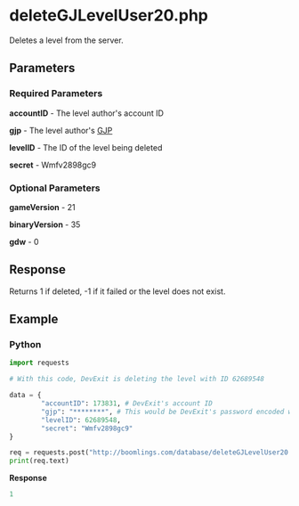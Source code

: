 # deleteGJLevelUser20.php

Deletes a level from the server.

## Parameters

### Required Parameters

**accountID** - The level author's account ID

**gjp** - The level author's [GJP](/topics/gjp.md)

**levelID** - The ID of the level being deleted

**secret** - Wmfv2898gc9

### Optional Parameters

**gameVersion** - 21

**binaryVersion** - 35

**gdw** - 0

## Response

Returns 1 if deleted, -1 if it failed or the level does not exist.

## Example

<!-- tabs:start -->

### **Python**

```py
import requests

# With this code, DevExit is deleting the level with ID 62689548

data = {
        "accountID": 173831, # DevExit's account ID
        "gjp": "********", # This would be DevExit's password encoded with GJP encryption
        "levelID": 62689548,
        "secret": "Wmfv2898gc9"
}

req = requests.post("http://boomlings.com/database/deleteGJLevelUser20.php", data=data)
print(req.text)
```

**Response**
```py
1
```

<!-- tabs:end -->
